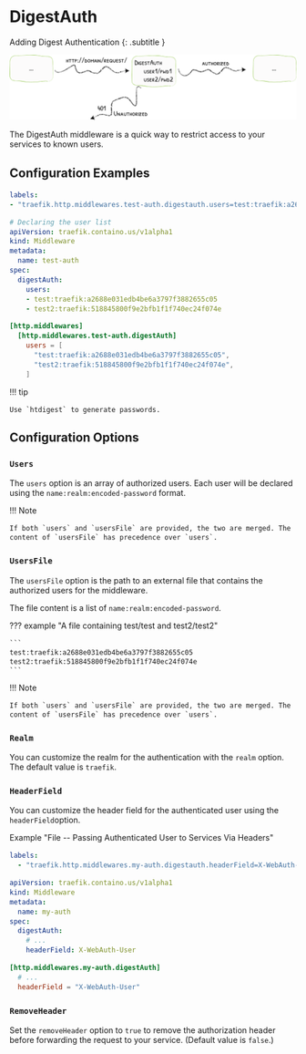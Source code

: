 # DigestAuth

Adding Digest Authentication
{: .subtitle } 

![BasicAuth](../assets/img/middleware/digestauth.png)

The DigestAuth middleware is a quick way to restrict access to your services to known users.

## Configuration Examples

```yaml tab="Docker"
labels:
- "traefik.http.middlewares.test-auth.digestauth.users=test:traefik:a2688e031edb4be6a3797f3882655c05,test2:traefik:518845800f9e2bfb1f1f740ec24f074e"
```

```yaml tab="Kubernetes"
# Declaring the user list
apiVersion: traefik.containo.us/v1alpha1
kind: Middleware
metadata:
  name: test-auth
spec:
  digestAuth:
    users:
    - test:traefik:a2688e031edb4be6a3797f3882655c05
    - test2:traefik:518845800f9e2bfb1f1f740ec24f074e
```

```toml tab="File"
[http.middlewares]
  [http.middlewares.test-auth.digestAuth]
    users = [
      "test:traefik:a2688e031edb4be6a3797f3882655c05",
      "test2:traefik:518845800f9e2bfb1f1f740ec24f074e",
    ]
```

!!! tip 
   
    Use `htdigest` to generate passwords.

## Configuration Options

### `Users`

The `users` option is an array of authorized users. Each user will be declared using the `name:realm:encoded-password` format.

!!! Note
    
    If both `users` and `usersFile` are provided, the two are merged. The content of `usersFile` has precedence over `users`.

### `UsersFile`

The `usersFile` option is the path to an external file that contains the authorized users for the middleware.

The file content is a list of `name:realm:encoded-password`.

??? example "A file containing test/test and test2/test2"

    ```
    test:traefik:a2688e031edb4be6a3797f3882655c05
    test2:traefik:518845800f9e2bfb1f1f740ec24f074e
    ```

!!! Note
    
    If both `users` and `usersFile` are provided, the two are merged. The content of `usersFile` has precedence over `users`.

### `Realm`

You can customize the realm for the authentication with the `realm` option. The default value is `traefik`. 

### `HeaderField`

You can customize the header field for the authenticated user using the `headerField`option.

Example "File -- Passing Authenticated User to Services Via Headers"

```yaml tab="Docker"
labels:
  - "traefik.http.middlewares.my-auth.digestauth.headerField=X-WebAuth-User"
```

```yaml tab="Kubernetes"
apiVersion: traefik.containo.us/v1alpha1
kind: Middleware
metadata:
  name: my-auth
spec:
  digestAuth:
    # ...
    headerField: X-WebAuth-User
```

```toml tab="File"
[http.middlewares.my-auth.digestAuth]
  # ...
  headerField = "X-WebAuth-User"
```

### `RemoveHeader`

Set the `removeHeader` option to `true` to remove the authorization header before forwarding the request to your service. (Default value is `false`.)
